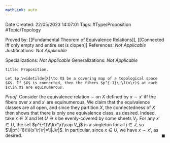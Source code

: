 ```yaml
---
mathLink: auto
---
```


<div class="topSpace"></div>

Date Created: 22/05/2023 14:07:01
Tags: #Type/Proposition #Topic/Topology

Proved by: [[Fundamental Theorem of Equivalence Relations]], [[Connected iff only empty and entire set is clopen]]
References: <i>Not Applicable</i>
Justifications: <i>Not Applicable</i>

Specializations: <i>Not Applicable</i>
Generalizations: <i>Not Applicable</i>

``` ad-Proposition
title: Proposition.

Let $p:\widetilde{X}\to X$ be a covering map of a topological space $X$. If $X$ is connected, then the fibers $p^{-1}\!\l(x\r)$ at each $x\in X$ are equinumerous.

```

<i>Proof.</i> Consider the equivalence relation $\sim$ on $X$ defined by $x\sim x'$ iff the fibers over $x$ and $x'$ are equinumerous. We claim that the equivalence classes are all open, and since they partition $X$, the connectedness of $X$ then shows that there is only one equivalence class, as desired. Indeed, take $x\in X$ and let $U\ni x$ be evenly-covered by some sheets $V_j$. For any $x'\in U$, the set $p^{-1}\!\l(x'\r)\cap V_j$ is a singleton for all $j\in J$, so $\l|p^{-1}\!\l(x'\r)\r|=\l|J\r|$. In particular, since $x\in U$, we have $x\sim x'$, as desired.<span style="float:right;">$\blacksquare$</span>
